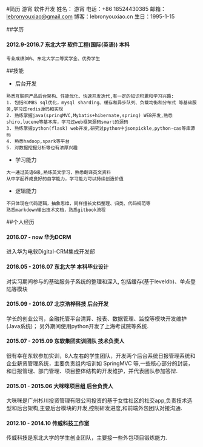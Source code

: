 #简历  游宵  软件开发 
姓名： 游宵
电话：+86 18524430385
邮箱：lebronyouxiao@gmail.com 
博客：lebronyouxiao.cn
生日：1995-1-15

<!--
姓名 | 游宵 | 
--------- | ------------- | --------------
电话 | +86 18524430385   | 
邮箱 | lebronyouxiao@gmail.com |
学历 | 东北大学-软件工程(国际(英语)) - 2016.6毕业 |
-->

##学历
#### 2012.9-2016.7 东北大学 软件工程(国际(英语)) 本科

<!--
```
高数,线代,概率论,离散数学,组合数学,图论,数论; 
计组,计算机网络,操作系统原理;
软件工程,软件需求分析和设计,软件测试技术,算法分析和设计; 
AI导论,BigData&Cloud Computing导,高性能计算. 
```
-->
```
专业成绩30%、东北大学二等奖学金、优秀学生 
```

##技能
* 后台开发

```
熟悉互联网产品后台架构、性能优化、快速开发迭代,有一定的知识积累和学习兴趣:
1. 包括RDMBS sql优化，mysql sharding、缓存和异步队列、负载均衡和分布式 等基础服务,学习过redis源码和实现
2. 熟练掌握java(springMVC,Mybatis+hibernate,spring) WEB开发,熟悉shiro,lucene等基本库，学习过web框架源码smart的源码
3. 熟练掌握python(flask) web开发,研究过python中jsonpickle,python-cas等库源码
4. 熟悉hadoop,spark等平台
5. 对数据挖掘分析等也有浓厚兴趣
```

* 学习能力

```
大一通过英语6级,熟练英文学习，熟悉翻译英文资料
从中学起养成良好的自学能力，学习能力可以持续创造价值
```

* 逻辑能力

```
不只体现在代码逻辑，抽象思维，同样擅长文档整理、归类、代码规范等
熟悉markdown输出技术文档，熟悉gitbook流程
```


##个人经历

#### 2016.07 - now 华为DCRM 
进入华为电软Digital-CRM集成开发部

#### 2016.05 - 2016.07 东北大学 本科毕业设计
对实习期间参与的基础服务子系统的整理和深入, 包括缓存(基于leveldb)、单点登陆等模块

#### 2015.09 - 2016.07 北京浩桦科技 后台开发

学长的创业公司，金融托管平台清算、报表、数据管理、监控等模块开发维护(Java系统)；
另外期间使用python开发了上海考试院等系统.

#### 2015.07 - 2015.09 东软集团实训团队 技术负责人

很有幸在东软参加实训，8人左右的学生团队，开发两个后台系统日报管理系统和企业薪资管理系统，主要负责组内培训如 SpringMVC 等,一些核心部分的封装，和日报管理、部门管理、项目整体结构的开发维护，并代表团队参加答辩.

#### 2015.01 - 2015.06 大咪咪项目组 后台负责人

大咪咪是广州杉川投资管理有限公司投资的基于女性社区的社交app,负责技术选型和后台架构,主要后台模块的开发,控制研发进度,和前端外包团队对接沟通. 

#### 2012.10 - 2014.10 传威科技工作室

传威科技是东北大学的学生创业团队，主要接一些外包项目锻炼能力.



